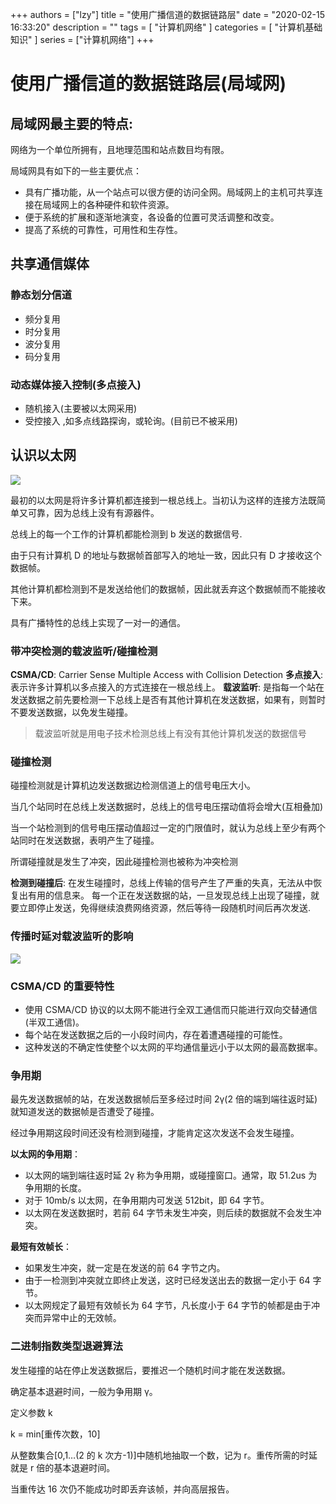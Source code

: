 +++
authors = ["lzy"]
title = "使用广播信道的数据链路层"
date = "2020-02-15 16:33:20"
description = ""
tags = [
    "计算机网络"
]
categories = [
    "计算机基础知识"
]
series = ["计算机网络"]
+++

# 使用广播信道的数据链路层(局域网)

## 局域网最主要的特点:

网络为一个单位所拥有，且地理范围和站点数目均有限。

局域网具有如下的一些主要优点：

- 具有广播功能，从一个站点可以很方便的访问全网。局域网上的主机可共享连接在局域网上的各种硬件和软件资源。
- 便于系统的扩展和逐渐地演变，各设备的位置可灵活调整和改变。
- 提高了系统的可靠性，可用性和生存性。

## 共享通信媒体

### 静态划分信道

- 频分复用
- 时分复用
- 波分复用
- 码分复用

### 动态媒体接入控制(多点接入)

- 随机接入(主要被以太网采用)
- 受控接入 ,如多点线路探询，或轮询。(目前已不被采用)

## 认识以太网

![](../static/A7BMbRK2koxIWWx8Xrwc4ehrn7f.webp)

最初的以太网是将许多计算机都连接到一根总线上。当初认为这样的连接方法既简单又可靠，因为总线上没有有源器件。

总线上的每一个工作的计算机都能检测到 b 发送的数据信号.

由于只有计算机 D 的地址与数据帧首部写入的地址一致，因此只有 D 才接收这个数据帧。

其他计算机都检测到不是发送给他们的数据帧，因此就丢弃这个数据帧而不能接收下来。

具有广播特性的总线上实现了一对一的通信。

### 带冲突检测的载波监听/碰撞检测

**CSMA/CD**: Carrier Sense Multiple Access with Collision Detection
**多点接入**: 表示许多计算机以多点接入的方式连接在一根总线上。
**载波监听**: 是指每一个站在发送数据之前先要检测一下总线上是否有其他计算机在发送数据，如果有，则暂时不要发送数据，以免发生碰撞。

> 载波监听就是用电子技术检测总线上有没有其他计算机发送的数据信号

### 碰撞检测

碰撞检测就是计算机边发送数据边检测信道上的信号电压大小。

当几个站同时在总线上发送数据时，总线上的信号电压摆动值将会增大(互相叠加)

当一个站检测到的信号电压摆动值超过一定的门限值时，就认为总线上至少有两个站同时在发送数据，表明产生了碰撞。

所谓碰撞就是发生了冲突，因此碰撞检测也被称为冲突检测

**检测到碰撞后**:
在发生碰撞时，总线上传输的信号产生了严重的失真，无法从中恢复出有用的信息来。
每一个正在发送数据的站，一旦发现总线上出现了碰撞，就要立即停止发送，免得继续浪费网络资源，然后等待一段随机时间后再次发送.

### 传播时延对载波监听的影响

![](../static/FFBKbo9vOo22V1xZMr7cG6qMnMh.webp)

### CSMA/CD 的重要特性

- 使用 CSMA/CD 协议的以太网不能进行全双工通信而只能进行双向交替通信(半双工通信)。
- 每个站在发送数据之后的一小段时间内，存在着遭遇碰撞的可能性。
- 这种发送的不确定性使整个以太网的平均通信量远小于以太网的最高数据率。

### 争用期

最先发送数据帧的站，在发送数据帧后至多经过时间 2γ(2 倍的端到端往返时延)就知道发送的数据帧是否遭受了碰撞。

经过争用期这段时间还没有检测到碰撞，才能肯定这次发送不会发生碰撞。

**以太网的争用期**：

- 以太网的端到端往返时延 2γ 称为争用期，或碰撞窗口。通常，取 51.2us 为争用期的长度。
- 对于 10mb/s 以太网，在争用期内可发送 512bit，即 64 字节。
- 以太网在发送数据时，若前 64 字节未发生冲突，则后续的数据就不会发生冲突。

**最短有效帧长**：

- 如果发生冲突，就一定是在发送的前 64 字节之内。
- 由于一检测到冲突就立即终止发送，这时已经发送出去的数据一定小于 64 字节。
- 以太网规定了最短有效帧长为 64 字节，凡长度小于 64 字节的帧都是由于冲突而异常中止的无效帧。

### 二进制指数类型退避算法

发生碰撞的站在停止发送数据后，要推迟一个随机时间才能在发送数据。

确定基本退避时间，一般为争用期 γ。

定义参数 k

k = min[重传次数，10]

从整数集合[0,1…(2 的 k 次方-1)]中随机地抽取一个数，记为 r。重传所需的时延就是 r 倍的基本退避时间。

当重传达 16 次仍不能成功时即丢弃该帧，并向高层报告。
